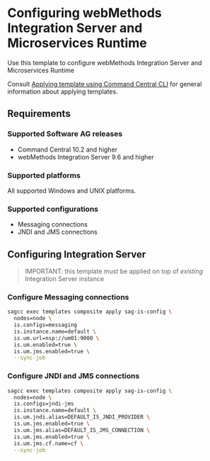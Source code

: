<!-- Copyright � 2013 - 2018 Software AG, Darmstadt, Germany and/or its licensors

   SPDX-License-Identifier: Apache-2.0

    Licensed under the Apache License, Version 2.0 (the "License");
    you may not use this file except in compliance with the License.
    You may obtain a copy of the License at

        http://www.apache.org/licenses/LICENSE-2.0

    Unless required by applicable law or agreed to in writing, software
    distributed under the License is distributed on an "AS IS" BASIS,
     WITHOUT WARRANTIES OR CONDITIONS OF ANY KIND, either express or implied.
     See the License for the specific language governing permissions and

     limitations under the License.                                                  

-->
# Configuring webMethods Integration Server and Microservices Runtime

Use this template to configure webMethods Integration Server and Microservices Runtime

Consult [Applying template using Command Central CLI](https://github.com/SoftwareAG/sagdevops-templates/wiki/Using-default-templates#applying-template-using-command-central-cli)
for general information about applying templates.

## Requirements

### Supported Software AG releases

* Command Central 10.2 and higher
* webMethods Integration Server 9.6 and higher

### Supported platforms

All supported Windows and UNIX platforms.

### Supported configurations

* Messaging connections
* JNDI and JMS connections

## Configuring Integration Server

> IMPORTANT: this template must be applied on top of _existing_ Integration Server instance

### Configure Messaging connections

```bash
sagcc exec templates composite apply sag-is-config \
  nodes=node \
  is.configs=messaging
  is.instance.name=default \
  is.um.url=nsp://um01:9000 \
  is.um.enabled=true \
  is.um.jms.enabled=true \
  --sync-job
```

### Configure JNDI and JMS connections

```bash
sagcc exec templates composite apply sag-is-config \
  nodes=node \
  is.configs=jndi-jms
  is.instance.name=default \
  is.um.jndi.alias=DEFAULT_IS_JNDI_PROVIDER \
  is.um.jms.enabled=true \
  is.um.jms.alias=DEFAULT_IS_JMS_CONNECTION \
  is.um.jms.enabled=true \
  is.um.jms.cf.name=cf \
  --sync-job
```
